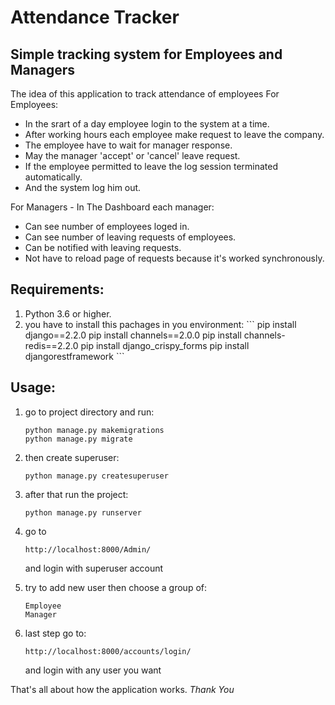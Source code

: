 <h1> Attendance Tracker </h1>

## Simple tracking system for Employees and Managers

The idea of this application to track attendance of employees 
For Employees:
<ul>
  <li> In the srart of a day employee login to the system at a time.</li>  
  <li> After working hours each employee make request to leave the company.</li>
  <li> The employee have to wait for manager response.</li>
  <li> May the manager 'accept' or 'cancel' leave request.</li>
  <li> If the employee permitted to leave the log session terminated automatically.</li>
  <li> And the system log him out.</li>
</ul>

For Managers - In The Dashboard each manager:
<ul>
  <li>Can see number of employees loged in.</li>
  <li>Can see number of leaving requests of employees.</li>
  <li>Can be notified with leaving requests.</li>
  <li>Not have to reload page of requests because it's worked synchronously.</li>
</ul>

## Requirements:

<ol>
  <li>Python 3.6 or higher.</li>
  <li> you have to install this pachages in you environment:
  ``` 
  pip install django==2.2.0
  pip install channels==2.0.0
  pip install channels-redis==2.2.0
  pip install django_crispy_forms
  pip install djangorestframework
  ```
  </li>
</ol>

## Usage:

<ol>
<li> go to project directory and run:

``` 
python manage.py makemigrations 
python manage.py migrate
```
</li>
<li> then create superuser:

``` 
python manage.py createsuperuser
```
</li>
<li> after that run the project:

``` 
python manage.py runserver
```
</li>
<li> go to  

``` 
http://localhost:8000/Admin/
```
and login with superuser account
</li>
<li> try to add new user then choose a group of:

``` 
Employee
Manager
```
</li>
<li> last step go to:
  
``` 
http://localhost:8000/accounts/login/
```
and login with any user you want 
</li>
</ol>

That's all about how the application works. <i>Thank You</i>



